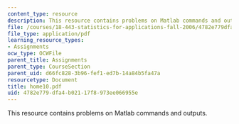 ```yaml
---
content_type: resource
description: This resource contains problems on Matlab commands and outputs.
file: /courses/18-443-statistics-for-applications-fall-2006/4782e779dfa4b02117f8973ee066955e_home10.pdf
file_type: application/pdf
learning_resource_types:
- Assignments
ocw_type: OCWFile
parent_title: Assignments
parent_type: CourseSection
parent_uid: d66fc828-3b96-fef1-ed7b-14a84b5fa47a
resourcetype: Document
title: home10.pdf
uid: 4782e779-dfa4-b021-17f8-973ee066955e
---
```

This resource contains problems on Matlab commands and outputs.

